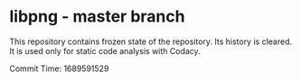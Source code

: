 # libpng - master branch

This repository contains frozen state of the repository.
Its history is cleared. It is used only for static code
analysis with Codacy.

Commit Time: 1689591529